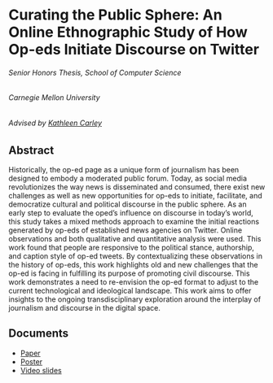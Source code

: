 # Curating the Public Sphere: An Online Ethnographic Study of How Op-eds Initiate Discourse on Twitter

###### Senior Honors Thesis, School of Computer Science
###### Carnegie Mellon University
###### Advised by [Kathleen Carley](http://www.casos.cs.cmu.edu/bios/carley/carley.html)


## Abstract

Historically, the op-ed page as a unique form of journalism has been designed to embody a moderated public forum. Today, as social media revolutionizes the way news is disseminated and consumed, there exist new challenges as well as new opportunities for op-eds to initiate, facilitate, and democratize cultural and political discourse in the public sphere. As an early step to evaluate the oped’s influence on discourse in today’s world, this study takes a mixed methods approach to examine the initial reactions generated by op-eds of established news agencies on Twitter. Online observations and both qualitative and quantitative analysis were used. This work found that people are responsive to the political stance, authorship, and caption style of op-ed tweets. By contextualizing these observations in the history of op-eds, this work highlights old and new challenges that the op-ed is facing in fulfilling its purpose of promoting civil discourse. This work demonstrates a need to re-envision the op-ed format to adjust to the current technological and ideological landscape. This work aims to offer insights to the ongoing transdisciplinary exploration around the interplay of journalism and discourse in the digital space.

## Documents
- [Paper](/final-output/SCSThesis_JoyceWang.pdf)
- [Poster](/final-output/spring_poster_motm_2.pdf)
- [Video slides]()
